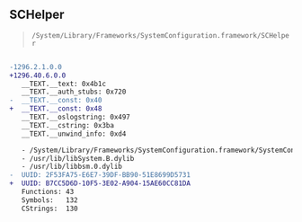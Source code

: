 ## SCHelper

> `/System/Library/Frameworks/SystemConfiguration.framework/SCHelper`

```diff

-1296.2.1.0.0
+1296.40.6.0.0
   __TEXT.__text: 0x4b1c
   __TEXT.__auth_stubs: 0x720
-  __TEXT.__const: 0x40
+  __TEXT.__const: 0x48
   __TEXT.__oslogstring: 0x497
   __TEXT.__cstring: 0x3ba
   __TEXT.__unwind_info: 0xd4

   - /System/Library/Frameworks/SystemConfiguration.framework/SystemConfiguration
   - /usr/lib/libSystem.B.dylib
   - /usr/lib/libbsm.0.dylib
-  UUID: 2F53FA75-E6E7-39DF-BB90-51E8699D5731
+  UUID: B7CC5D6D-10F5-3E02-A904-15AE60CC81DA
   Functions: 43
   Symbols:   132
   CStrings:  130

```
